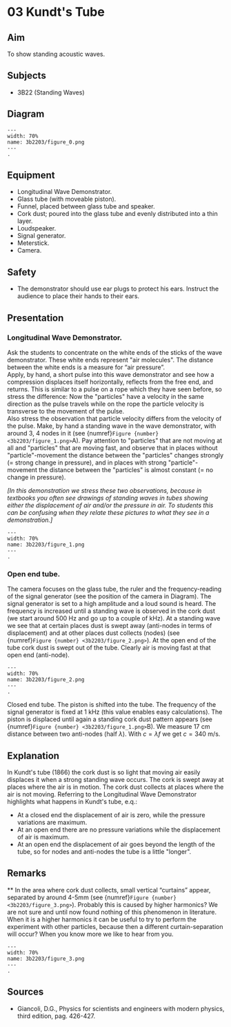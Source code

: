 # 03 Kundt's Tube 
  
## Aim   
 To show standing acoustic waves.    
  
## Subjects   
* 3B22 (Standing Waves)   

## Diagram
    
```{figure} figures/figure_0.png  
---  
width: 70%  
name: 3b2203/figure_0.png  
---  
. 
```
    
  
## Equipment   
 *  Longitudinal Wave Demonstrator. 
 *  Glass tube (with moveable piston). 
 *  Funnel, placed between glass tube and speaker. 
 *  Cork dust; poured into the glass tube and evenly distributed into a thin layer. 
 *  Loudspeaker. 
 *  Signal generator. 
 *  Meterstick. 
 *  Camera.   
  
## Safety   
 
 *  The demonstrator should use ear plugs to protect his ears. Instruct the audience to place their hands to their ears.
    
  
## Presentation   
 ### Longitudinal Wave Demonstrator. 
 Ask the students to concentrate on the white ends of the sticks of the wave demonstrator. These white ends represent "air molecules". The distance between the white ends is a measure for “air pressure”.     
 Apply, by hand, a short pulse into this wave demonstrator and see how a compression displaces itself horizontally, reflects from the free end, and returns. This is similar to a pulse on a rope which they have seen before, so stress the difference: Now the "particles" have a velocity in the same direction as the pulse travels while on the rope the particle velocity is transverse to the movement of the pulse.   
 Also stress the observation that particle velocity differs from the velocity of the pulse. Make, by hand a standing wave in the wave demonstrator, with around 3, 4 nodes in it (see {numref}`Figure {number} <3b2203/figure_1.png>`A). Pay attention to "particles" that are not moving at all and "particles" that are moving fast, and observe that in places without "particle"-movement the distance between the "particles" changes strongly (= strong change in pressure), and in places with strong "particle"-movement the distance between the "particles" is almost constant (= no change in pressure). 
 
  *[In this demonstration we stress these two observations, because in textbooks you often see drawings of standing waves in tubes showing either the displacement of air and/or the pressure in air. To students this can be confusing when they relate these pictures to what they see in a demonstration.]*

```{figure} figures/figure_1.png  
---  
width: 70%  
name: 3b2203/figure_1.png  
---  
. 
```
### Open end tube. 
The camera focuses on the glass tube, the ruler and the frequency-reading of the signal generator (see the position of the camera in Diagram). The signal generator is set to a high amplitude and a loud sound is heard. The frequency is increased until a standing wave is observed in the cork dust (we start around 500 Hz and go up to a couple of kHz). At a standing wave we see that at certain places dust is swept away (anti-nodes in terms of displacement) and at other places dust collects (nodes) (see {numref}`Figure {number} <3b2203/figure_2.png>`). At the open end of the tube cork dust is swept out of the tube. Clearly air is moving fast at that open end (anti-node).

```{figure} figures/figure_2.png  
---  
width: 70%  
name: 3b2203/figure_2.png  
---  
. 
```

 Closed end tube. The piston is shifted into the tube. The frequency of the signal generator is fixed at $1\mathrm{~kHz}$ (this value enables easy calculations). The piston is displaced until again a standing cork dust pattern appears (see {numref}`Figure {number} <3b2203/figure_1.png>`B). We measure $17 \mathrm{~cm}$ distance between two anti-nodes (half $\lambda$). With $c=\lambda f$  we get $c=340 \mathrm{~m/s}$.    
  
## Explanation   
 In Kundt's tube (1866) the cork dust is so light that moving air easily displaces it when a strong standing wave occurs. The cork is swept away at places where the air is in motion. The cork dust collects at places where the air is not moving. Referring to the Longitudinal Wave Demonstrator highlights what happens in Kundt's tube, e.q.: 
 - At a closed end the displacement of air is zero, while the pressure variations are maximum. 
 - At an open end there are no pressure variations while the displacement of air is maximum. 
 - At an open end the displacement of air goes beyond the length of the tube, so for nodes and anti-nodes the tube is a little "longer".   
  
## Remarks
**  In the area where cork dust collects, small vertical “curtains” appear, separated by around 4-5mm (see {numref}`Figure {number} <3b2203/figure_3.png>`). Probably this is caused by higher harmonics? We are not sure and until now found nothing of this phenomenon in literature. When it is a higher harmonics it can be useful to try to perform the experiment with other particles, because then a different curtain-separation will occur? When you know more we like to hear from you.   

```{figure} figures/figure_3.png  
---  
width: 70%  
name: 3b2203/figure_3.png  
---  
.
``` 
     
  
## Sources   
 * Giancoli, D.G., Physics for scientists and engineers with modern physics, third edition, pag. 426-427.
  